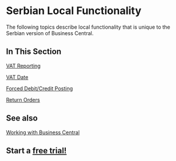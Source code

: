 # Serbian Local Functionality

The following topics describe local functionality that is unique to the Serbian version of Business Central.

## In This Section

[VAT Reporting](../Adriatic/VATBooks.md)<br>

[VAT Date](/Adriatic/VATDate.md)<br>

[Forced Debit/Credit Posting](../Adriatic/ForcedDebitCreditPosting.md)<br>

[Return Orders](ReturnOrders.md)

## See also

[Working with Business Central](https://docs.microsoft.com/en-us/dynamics365/business-central/ui-work-product)

## Start a [free trial!](https://trials.dynamics.com/Dynamics365/Signup/BusinessCentral)